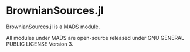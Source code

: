BrownianSources.jl
=======================================

BrownianSources.jl is a [MADS](https://github.com/madsjulia) module.

All modules under MADS are open-source released under GNU GENERAL PUBLIC LICENSE Version 3.

